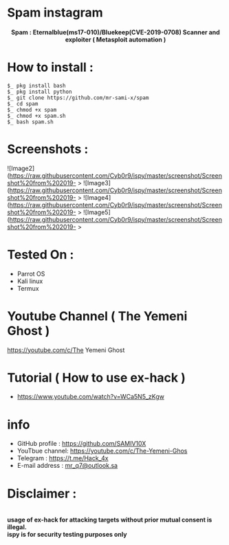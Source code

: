 # Spam instagram   
                                                                         
<h4 align="center">
Spam : Eternalblue(ms17-010)/Bluekeep(CVE-2019-0708) Scanner and exploiter ( Metasploit automation )
</h4>

# How to install :

```
$_ pkg install bash
$_ pkg install python 
$_ git clone https://github.com/mr-sami-x/spam
$_ cd spam
$_ chmod +x spam
$_ chmod +x spam.sh
$_ bash spam.sh
```

# Screenshots :
![Image2](https://raw.githubusercontent.com/Cyb0r9/ispy/master/screenshot/Screenshot%20from%202019-                 >
![Image3](https://raw.githubusercontent.com/Cyb0r9/ispy/master/screenshot/Screenshot%20from%202019-                 >
![Image4](https://raw.githubusercontent.com/Cyb0r9/ispy/master/screenshot/Screenshot%20from%202019-                 >
![Image5](https://raw.githubusercontent.com/Cyb0r9/ispy/master/screenshot/Screenshot%20from%202019-                 >

# Tested On :
* Parrot OS
* Kali linux
* Termux

# Youtube Channel ( The Yemeni Ghost )
https://youtube.com/c/The Yemeni Ghost
# Tutorial ( How to use ex-hack )
* https://www.youtube.com/watch?v=WCa5N5_zKgw
# info
* GitHub profile : https://github.com/SAMIV10X
* YouTbue channel: https://youtube.com/c/The-Yemeni-Ghos
* Telegram : https://t.me/Hack_4x
* E-mail address : mr_q7@outlook.sa
# Disclaimer :
<br><b>usage of ex-hack for attacking targets without prior mutual consent is illegal.</b></br>
<b>ispy is for security testing purposes only</b>
